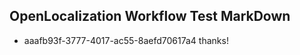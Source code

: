 ## OpenLocalization Workflow Test MarkDown
* aaafb93f-3777-4017-ac55-8aefd70617a4 thanks!

<!--HONumber=Aug16_HO1-->


